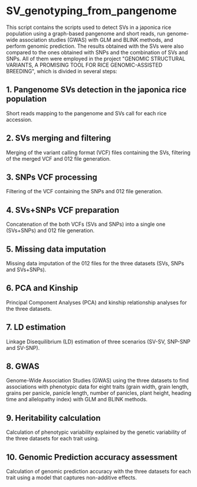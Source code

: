 # SV_genotyping_from_pangenome
This script contains the scripts used to detect SVs in a japonica rice population using a graph-based pangenome and short reads, run genome-wide association studies (GWAS) with GLM and BLINK methods, and perform genomic prediction. The results obtained with the SVs were also compared to the ones obtained with SNPs and the combination of SVs and SNPs. All of them were employed in the project "GENOMIC STRUCTURAL VARIANTS, A PROMISING TOOL FOR RICE GENOMIC-ASSISTED BREEDING", which is divided in several steps:
## 1. Pangenome SVs detection in the japonica rice population
Short reads mapping to the pangenome and SVs call for each rice accession.
## 2. SVs merging and filtering
Merging of the variant calling format (VCF) files containing the SVs, filtering of the merged VCF and 012 file generation.
## 3. SNPs VCF processing
Filtering of the VCF containing the SNPs and 012 file generation.
## 4. SVs+SNPs VCF preparation
Concatenation of the both VCFs (SVs and SNPs) into a single one (SVs+SNPs) and 012 file generation.
## 5. Missing data imputation
Missing data imputation of the 012 files for the three datasets (SVs, SNPs and SVs+SNPs).
## 6. PCA and Kinship
Principal Component Analyses (PCA) and kinship relationship analyses for the three datasets.
## 7. LD estimation
Linkage Disequilibrium (LD) estimation of three scenarios (SV-SV, SNP-SNP and SV-SNP).
## 8. GWAS
Genome-Wide Association Studies (GWAS) using the three datasets to find associations with phenotypic data for eight traits (grain width, grain length, grains per panicle, panicle length, number of panicles, plant height, heading time and allelopathy index) with GLM and BLINK methods.
## 9. Heritability calculation
Calculation of phenotypic variability explained by the genetic variability of the three datasets for each trait using.
## 10. Genomic Prediction accuracy assessment
Calculation of genomic prediction accuracy with the three datasets for each trait using a model that captures non-additive effects.
